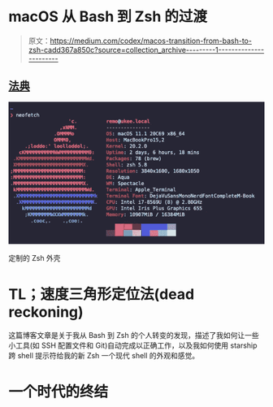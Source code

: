 # macOS 从 Bash 到 Zsh 的过渡

> 原文：<https://medium.com/codex/macos-transition-from-bash-to-zsh-cadd367a850c?source=collection_archive---------1----------------------->

## [法典](http://medium.com/codex)

![](img/478e76612434c322d60242aeef47140d.png)

定制的 Zsh 外壳

# TL；速度三角形定位法(dead reckoning)

这篇博客文章是关于我从 Bash 到 Zsh 的个人转变的发现，描述了我如何让一些小工具(如 SSH 配置文件和 Git)自动完成以正确工作，以及我如何使用 starship 跨 shell 提示符给我的新 Zsh 一个现代 shell 的外观和感觉。

# 一个时代的终结